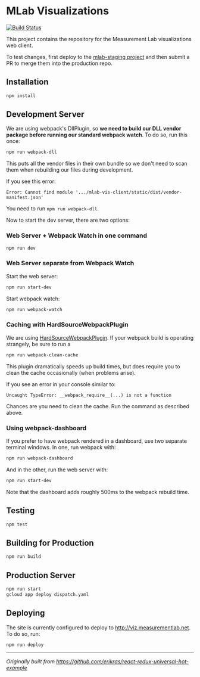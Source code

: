# MLab Visualizations

[![Build Status](https://travis-ci.org/m-lab/mlab-vis-client.svg?branch=master)](https://travis-ci.org/m-lab/mlab-vis-client)

This project contains the repository for the Measurement Lab visualizations web client.

To test changes, first deploy to the [mlab-staging project](https://console.cloud.google.com/appengine/services?project=mlab-staging) and then submit a PR to merge them into the production repo.


## Installation

```bash
npm install
```

## Development Server

We are using webpack's DllPlugin, so **we need to build our DLL vendor package before running our standard webpack watch**. To do so, run this once:

```bash
npm run webpack-dll
```


This puts all the vendor files in their own bundle so we don't need to scan them when rebuilding our files during development.


If you see this error:
```
Error: Cannot find module '.../mlab-vis-client/static/dist/vendor-manifest.json'
```

You need to run `npm run webpack-dll`.


Now to start the dev server, there are two options:

### Web Server + Webpack Watch in one command

```bash
npm run dev
```

### Web Server separate from Webpack Watch

Start the web server:

```bash
npm run start-dev
```

Start webpack watch:

```bash
npm run webpack-watch
```

### Caching with HardSourceWebpackPlugin

We are using [HardSourceWebpackPlugin](https://github.com/mzgoddard/hard-source-webpack-plugin). If your webpack build is operating strangely, be sure to run a

```bash
npm run webpack-clean-cache
```

This plugin dramatically speeds up build times, but does require you to clean the cache occasionally (when problems arise).

If you see an error in your console similar to:

```
Uncaught TypeError: __webpack_require__(...) is not a function
```

Chances are you need to clean the cache. Run the command as described above.

### Using webpack-dashboard

If you prefer to have webpack rendered in a dashboard, use two separate terminal windows.
In one, run webpack with:

```bash
npm run webpack-dashboard
```

And in the other, run the web server with:

```bash
npm run start-dev
```

Note that the dashboard adds roughly 500ms to the webpack rebuild time.

## Testing

```bash
npm test
```

## Building for Production

```bash
npm run build
```

## Production Server

```bash
npm run start
gcloud app deploy dispatch.yaml
```

## Deploying

The site is currently configured to deploy to http://viz.measurementlab.net. To do so, run:

```bash
npm run deploy
```

---

*Originally built from https://github.com/erikras/react-redux-universal-hot-example*
